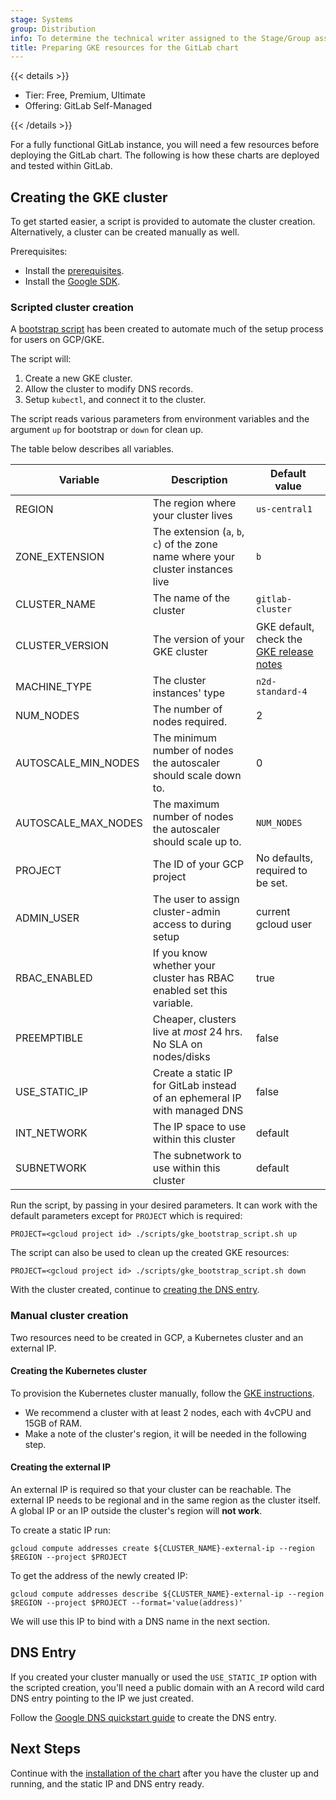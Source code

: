```yaml
---
stage: Systems
group: Distribution
info: To determine the technical writer assigned to the Stage/Group associated with this page, see https://handbook.gitlab.com/handbook/product/ux/technical-writing/#assignments
title: Preparing GKE resources for the GitLab chart
---
```


{{< details >}}

- Tier: Free, Premium, Ultimate
- Offering: GitLab Self-Managed

{{< /details >}}

For a fully functional GitLab instance, you will need a few resources before
deploying the GitLab chart. The following is how these charts are deployed
and tested within GitLab.

## Creating the GKE cluster

To get started easier, a script is provided to automate the cluster creation.
Alternatively, a cluster can be created manually as well.

Prerequisites:

- Install the [prerequisites](../tools.md).
- Install the [Google SDK](https://cloud.google.com/sdk/docs/install).

### Scripted cluster creation

A [bootstrap script](https://gitlab.com/gitlab-org/charts/gitlab/blob/master/scripts/gke_bootstrap_script.sh)
has been created to automate much of the setup process for users on GCP/GKE.

The script will:

1. Create a new GKE cluster.
1. Allow the cluster to modify DNS records.
1. Setup `kubectl`, and connect it to the cluster.

The script reads various parameters from environment variables and the argument
`up` for bootstrap or `down` for clean up.

The table below describes all variables.

| Variable            | Description                                                                      | Default value                    |
|---------------------|----------------------------------------------------------------------------------|----------------------------------|
| REGION              | The region where your cluster lives                                              | `us-central1`                    |
| ZONE_EXTENSION      | The extension (`a`, `b`, `c`) of the zone name where your cluster instances live | `b`                              |
| CLUSTER_NAME        | The name of the cluster                                                          | `gitlab-cluster`                 |
| CLUSTER_VERSION     | The version of your GKE cluster                                                  | GKE default, check the [GKE release notes](https://cloud.google.com/kubernetes-engine/docs/release-notes) |
| MACHINE_TYPE        | The cluster instances' type                                                      | `n2d-standard-4`                 |
| NUM_NODES           | The number of nodes required.                                                    | 2                                |
| AUTOSCALE_MIN_NODES | The minimum number of nodes the autoscaler should scale down to.                 | 0                                |
| AUTOSCALE_MAX_NODES | The maximum number of nodes the autoscaler should scale up to.                   | `NUM_NODES`                      |
| PROJECT             | The ID of your GCP project                                                       | No defaults, required to be set. |
| ADMIN_USER          | The user to assign cluster-admin access to during setup                          | current gcloud user              |
| RBAC_ENABLED        | If you know whether your cluster has RBAC enabled set this variable.             | true                             |
| PREEMPTIBLE         | Cheaper, clusters live at *most* 24 hrs. No SLA on nodes/disks                   | false                            |
| USE_STATIC_IP       | Create a static IP for GitLab instead of an ephemeral IP with managed DNS        | false                            |
| INT_NETWORK         | The IP space to use within this cluster                                          | default                          |
| SUBNETWORK          | The subnetwork to use within this cluster                                        | default                          |

Run the script, by passing in your desired parameters. It can work with the
default parameters except for `PROJECT` which is required:

```shell
PROJECT=<gcloud project id> ./scripts/gke_bootstrap_script.sh up
```

The script can also be used to clean up the created GKE resources:

```shell
PROJECT=<gcloud project id> ./scripts/gke_bootstrap_script.sh down
```

With the cluster created, continue to [creating the DNS entry](#dns-entry).

### Manual cluster creation

Two resources need to be created in GCP, a Kubernetes cluster and an external IP.

#### Creating the Kubernetes cluster

To provision the Kubernetes cluster manually, follow the
[GKE instructions](https://cloud.google.com/kubernetes-engine/docs/how-to/creating-a-zonal-cluster).

- We recommend a cluster with at least 2 nodes, each with 4vCPU and 15GB of RAM.
- Make a note of the cluster's region, it will be needed in the following step.

#### Creating the external IP

An external IP is required so that your cluster can be reachable. The external
IP needs to be regional and in the same region as the cluster itself. A global
IP or an IP outside the cluster's region will **not work**.

To create a static IP run:

`gcloud compute addresses create ${CLUSTER_NAME}-external-ip --region $REGION --project $PROJECT`

To get the address of the newly created IP:

`gcloud compute addresses describe ${CLUSTER_NAME}-external-ip --region $REGION --project $PROJECT --format='value(address)'`

We will use this IP to bind with a DNS name in the next section.

## DNS Entry

If you created your cluster manually or used the `USE_STATIC_IP` option with the scripted creation,
you'll need a public domain with an A record wild card DNS entry pointing to the IP we just created.

Follow the [Google DNS quickstart guide](https://cloud.google.com/dns/docs/set-up-dns-records-domain-name)
to create the DNS entry.

## Next Steps

Continue with the [installation of the chart](../deployment.md) after you have
the cluster up and running, and the static IP and DNS entry ready.
